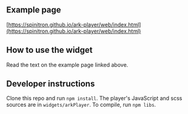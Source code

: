 ## Example page

[https://spinitron.github.io/ark-player/web/index.html](https://spinitron.github.io/ark-player/web/index.html)

## How to use the widget

Read the text on the example page linked above.

## Developer instructions

Clone this repo and run `npm install`. The player's JavaScript and scss sources are in `widgets/arkPlayer`. To compile, run `npm libs`.

